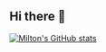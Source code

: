 ## Hi there 👋

<!--
**miltonvento/miltonvento** is a ✨ _special_ ✨ repository because its `README.md` (this file) appears on your GitHub profile.

Here are some ideas to get you started:

- 🔭 I’m currently working on ...
- 🌱 I’m currently learning ...
- 👯 I’m looking to collaborate on ...
- 🤔 I’m looking for help with ...
- 💬 Ask me about ...
- 📫 How to reach me: ...
- 😄 Pronouns: ...
- ⚡ Fun fact: ...
-->

[![Milton's GitHub stats](https://github-readme-stats-j12jrcd36-miltonventos-projects.vercel.app?username=miltonvento&show_icons=true)](https://github.com/miltonvento/github-readme-stats)
